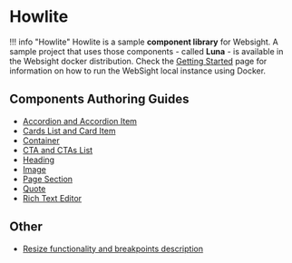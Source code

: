 # Howlite

!!! info "Howlite"
    Howlite is a sample **component library** for Websight. A sample project that uses those components - called **Luna** - is available in the Websight docker distribution. Check the [Getting Started](../../../getting-started/quick-start/) page for information on how to run the WebSight local instance using Docker.
## Components Authoring Guides

- [Accordion and Accordion Item](./accordion)
- [Cards List and Card Item](./cards-list)
- [Container](./container)
- [CTA and CTAs List](./cta)
- [Heading](./heading)
- [Image](./image)
- [Page Section](./page-section)
- [Quote](./quote)
- [Rich Text Editor](./rte)

## Other
- [Resize functionality and breakpoints description](./grid)






